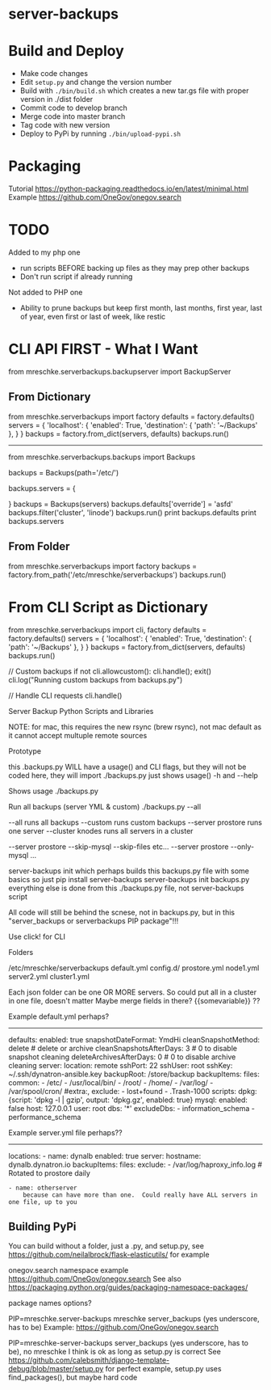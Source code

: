 # server-backups

# Build and Deploy

* Make code changes
* Edit `setup.py` and change the version number
* Build with `./bin/build.sh` which creates a new tar.gs file with proper version in ./dist folder
* Commit code to develop branch
* Merge code into master branch
* Tag code with new version
* Deploy to PyPi by running `./bin/upload-pypi.sh`




# Packaging
Tutorial https://python-packaging.readthedocs.io/en/latest/minimal.html
Example https://github.com/OneGov/onegov.search


# TODO

Added to my php one
* run scripts BEFORE backing up files as they may prep other backups
* Don't run script if already running

Not added to PHP one
* Ability to prune backups but keep first month, last months, first year, last of year, even first or last of week, like restic



# CLI API FIRST - What I Want

from mreschke.serverbackups.backupserver import BackupServer

## From Dictionary
from mreschke.serverbackups import factory
defaults = factory.defaults()
servers = {
    'localhost': {
        'enabled': True,
        'destination': {
            'path': '~/Backups'
        },
    }
}
backups = factory.from_dict(servers, defaults)
backups.run()

---
from mreschke.serverbackups.backups import Backups

backups = Backups(path='/etc/')

backups.servers = {

}
backups = Backups(servers)
backups.defaults['override'] = 'asfd'
backups.filter('cluster', 'linode')
backups.run()
print backups.defaults
print backups.servers






## From Folder
from mreschke.serverbackups import factory
backups = factory.from_path('/etc/mreschke/serverbackups')
backups.run()





# From CLI Script as Dictionary
from mreschke.serverbackups import cli, factory
defaults = factory.defaults()
servers = {
    'localhost': {
        'enabled': True,
        'destination': {
            'path': '~/Backups'
        },
    }
}
backups = factory.from_dict(servers, defaults)
backups.run()

// Custom backups
if not cli.allowcustom(): cli.handle(); exit()
cli.log("Running custom backups from backups.py")

// Handle CLI requests
cli.handle()








Server Backup Python Scripts and Libraries



NOTE: for mac, this requires the new rsync (brew rsync), not mac default as it cannot accept multuple remote sources


Prototype

this .backups.py WILL have a usage() and CLI flags, but they will not be coded here, they will import
./backups.py just shows usage()
-h and --help

Shows usage
    ./backups.py

Run all backups (server YML & custom)
    ./backups.py --all



--all runs all backups
--custom runs custom backups
--server prostore runs one server
--cluster knodes runs all servers in a cluster

--server prostore --skip-mysql --skip-files etc...
--server prostore --only-mysql ...


server-backups init which perhaps builds this backups.py file with some basics
    so just
    pip install server-backups
    server-backups init backups.py
    everything else is done from this ./backups.py file, not server-backups script


All code will still be behind the scnese, not in backups.py, but in this "server_backups or serverbackups PIP package"!!!

Use click! for CLI


Folders

/etc/mreschke/serverbackups
    default.yml
    config.d/
        prostore.yml
        node1.yml
        server2.yml
        cluster1.yml

Each json folder can be one OR MORE servers.  So could put all in a cluster in one file, doesn't matter
Maybe merge fields in there? {{somevariable}} ??


Example default.yml perhaps?

---
defaults:
  enabled: true
  snapshotDateFormat: YmdHi
  cleanSnapshotMethod: delete   # delete or archive
  cleanSnapshotsAfterDays: 3    # 0 to disable snapshot cleaning
  deleteArchivesAfterDays: 0    # 0 to disable archive cleaning
  server:
    location: remote
    sshPort: 22
    sshUser: root
    sshKey: ~/.ssh/dynatron-ansible.key
  backupRoot: /store/backup
  backupItems:
    files:
      common:
        - /etc/
        - /usr/local/bin/
        - /root/
        - /home/
        - /var/log/
        - /var/spool/cron/
      #extra:,
      exclude:
        - lost+found
        - .Trash-1000
    scripts:
      dpkg: {script: 'dpkg -l | gzip', output: 'dpkg.gz', enabled: true}
    mysql:
      enabled: false
      host: 127.0.0.1
      user: root
      dbs: '*'
      excludeDbs:
        - information_schema
        - performance_schema



Example server.yml file perhaps??

---
locations:
    - name: dynalb
        enabled: true
        server:
        hostname: dynalb.dynatron.io
        backupItems:
        files:
            exclude:
            - /var/log/haproxy_info.log # Rotated to prostore daily

    - name: otherserver
        because can have more than one.  Could really have ALL servers in one file, up to you







Building PyPi
-------------
You can build without a folder, just a .py, and setup.py, see https://github.com/neilalbrock/flask-elasticutils/ for example

onegov.search namespace example https://github.com/OneGov/onegov.search
See also https://packaging.python.org/guides/packaging-namespace-packages/


package names options?

PIP=mreschke.server-backups
    mreschke
        server_backups (yes underscore, has to be)
        Example: https://github.com/OneGov/onegov.search

PIP=mreschke-server-backups
    server_backups (yes underscore, has to be), no mreschke I think is ok as long as setup.py is correct
    See https://github.com/calebsmith/django-template-debug/blob/master/setup.py for perfect example, setup.py uses find_packages(), but maybe hard code


